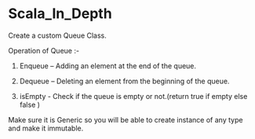 # Scala_In_Depth


Create a custom Queue Class.

Operation of Queue :-
1. Enqueue – Adding an element at the end of the queue.

2. Dequeue – Deleting an element from the beginning of the queue.

3. isEmpty - Check if the queue is empty or not.(return true if empty else false )


Make sure it is Generic so you will be able to create instance of any type and make it immutable.
